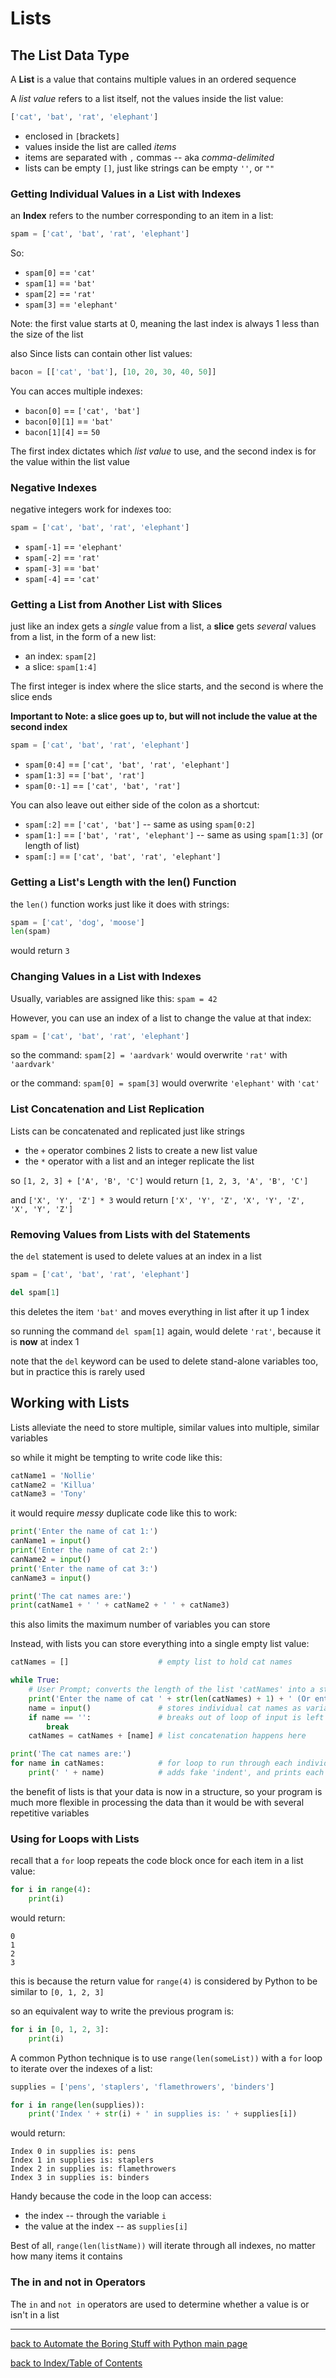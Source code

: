 # Lists

## The List Data Type

A **List** is a value that contains multiple values in an ordered sequence

A *list value* refers to a list itself, not the values inside the list value:
```python
['cat', 'bat', 'rat', 'elephant']
```
* enclosed in `[`brackets`]`
* values inside the list are called *items*
* items are separated with `,` commas -- aka *comma-delimited*
* lists can be empty `[]`, just like strings can be empty `''`, or `""`

### Getting Individual Values in a List with Indexes

an **Index** refers to the number corresponding to an item in a list:
```python
spam = ['cat', 'bat', 'rat', 'elephant']
```
So:
* `spam[0]` == `'cat'`
* `spam[1]` == `'bat'`
* `spam[2]` == `'rat'`
* `spam[3]` == `'elephant'`

Note: the first value starts at 0, meaning the last index is always 1 less than the size of the list

also Since lists can contain other list values:
```python
bacon = [['cat', 'bat'], [10, 20, 30, 40, 50]]
```
You can acces multiple indexes:
* `bacon[0]` == `['cat', 'bat']`
* `bacon[0][1]` == `'bat'`
* `bacon[1][4]` == `50`

The first index dictates which *list value* to use, and the second index is for the value within the list value

### Negative Indexes

negative integers work for indexes too:
```python
spam = ['cat', 'bat', 'rat', 'elephant']
```
* `spam[-1]` == `'elephant'`
* `spam[-2]` == `'rat'`
* `spam[-3]` == `'bat'`
* `spam[-4]` == `'cat'`

### Getting a List from Another List with Slices

just like an index gets a *single* value from a list, a **slice** gets *several* values from a list, 
in the form of a new list:
* an index: `spam[2]`
* a slice: `spam[1:4]`

The first integer is index where the slice starts, and the second is where the slice ends

**Important to Note: a slice goes up to, but will not include the value at the second index**
```python
spam = ['cat', 'bat', 'rat', 'elephant']
```
* `spam[0:4]` == `['cat', 'bat', 'rat', 'elephant']`
* `spam[1:3]` == `['bat', 'rat']`
* `spam[0:-1]` == `['cat', 'bat', 'rat']`

You can also leave out either side of the colon as a shortcut:
* `spam[:2]` == `['cat', 'bat']` -- same as using `spam[0:2]`
* `spam[1:]` == `['bat', 'rat', 'elephant']` -- same as using `spam[1:3]` (or length of list)
* `spam[:]` == `['cat', 'bat', 'rat', 'elephant']`

### Getting a List's Length with the len() Function

the `len()` function works just like it does with strings:
```python
spam = ['cat', 'dog', 'moose']
len(spam)
```
would return `3`

### Changing Values in a List with Indexes

Usually, variables are assigned like this: `spam = 42`

However, you can use an index of a list to change the value at that index:
```python
spam = ['cat', 'bat', 'rat', 'elephant']
```
so the command: `spam[2] = 'aardvark'` would overwrite `'rat'` with `'aardvark'`

or the command: `spam[0] = spam[3]` would overwrite `'elephant'` with `'cat'`

### List Concatenation and List Replication

Lists can be concatenated and replicated just like strings
* the `+` operator combines 2 lists to create a new list value
* the `*` operator with a list and an integer replicate the list

so `[1, 2, 3] + ['A', 'B', 'C']` would return `[1, 2, 3, 'A', 'B', 'C']`

and `['X', 'Y', 'Z'] * 3` would return `['X', 'Y', 'Z', 'X', 'Y', 'Z', 'X', 'Y', 'Z']`

### Removing Values from Lists with del Statements

the `del` statement is used to delete values at an index in a list
```python
spam = ['cat', 'bat', 'rat', 'elephant']

del spam[1]
```
this deletes the item `'bat'` and moves everything in list after it up 1 index

so running the command `del spam[1]` again, would delete `'rat'`, because it is **now** at index 1

note that the `del` keyword can be used to delete stand-alone variables too, but in practice this 
is rarely used


## Working with Lists

Lists alleviate the need to store multiple, similar values into multiple, similar variables

so while it might be tempting to write code like this:
```python
catName1 = 'Nollie'
catName2 = 'Killua'
catName3 = 'Tony'
```
it would require *messy* duplicate code like this to work:
```python
print('Enter the name of cat 1:')
canName1 = input()
print('Enter the name of cat 2:')
canName2 = input()
print('Enter the name of cat 3:')
canName3 = input()

print('The cat names are:')
print(catName1 + ' ' + catName2 + ' ' + catName3)
```
this also limits the maximum number of variables you can store

Instead, with lists you can store everything into a single empty list value:
```python
catNames = []                    # empty list to hold cat names

while True:
    # User Prompt; converts the length of the list 'catNames' into a string; exit instructions
    print('Enter the name of cat ' + str(len(catNames) + 1) + ' (Or enter nothing to stop.):')
    name = input()               # stores individual cat names as variable 'name'
    if name == '':               # breaks out of loop of input is left empty
        break
    catNames = catNames + [name] # list concatenation happens here

print('The cat names are:')
for name in catNames:            # for loop to run through each individual list item
    print(' ' + name)            # adds fake 'indent', and prints each item
```
the benefit of lists is that your data is now in a structure, so your program is much more flexible
in processing the data than it would be with several repetitive variables

### Using for Loops with Lists

recall that a `for` loop repeats the code block once for each item in a list value:
```python
for i in range(4):
    print(i)
```
would return:
```
0
1
2
3
```
this is because the return value for `range(4)` is considered by Python to be similar to `[0, 1, 2, 3]`

so an equivalent way to write the previous program is:
```python
for i in [0, 1, 2, 3]:
    print(i)
```

A common Python technique is to use `range(len(someList))` with a `for` loop to iterate over
the indexes of a list:
```python
supplies = ['pens', 'staplers', 'flamethrowers', 'binders']

for i in range(len(supplies)):
    print('Index ' + str(i) + ' in supplies is: ' + supplies[i])
```
would return:
```
Index 0 in supplies is: pens
Index 1 in supplies is: staplers
Index 2 in supplies is: flamethrowers
Index 3 in supplies is: binders
```
Handy because the code in the loop can access:
* the index -- through the variable `i`
* the value at the index -- as `supplies[i]`

Best of all, `range(len(listName))` will iterate through all indexes, no matter how many items it 
contains

### The in and not in Operators

The `in` and `not in` operators are used to determine whether a value is or isn't in a list


---
[back to Automate the Boring Stuff with Python main page](atbswp.md)

[back to Index/Table of Contents](index.md)
